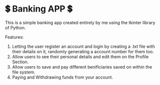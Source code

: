 # 💲 Banking APP 💲

This is a simple banking app created entirely by me using the tkinter library of Python.

Features:

1. Letting the user register an account and login by creating a .txt file with their details on it, randomly generating a account number for them too.
2. Allow users to see their personal details and edit them on the Profile Section.
3. Allow users to save and pay different benificiaries saved on within the file system.
4. Paying and Withdrawing funds from your account.
